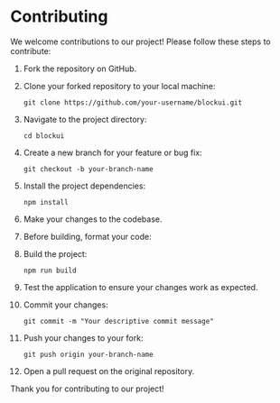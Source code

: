 # Contributing

We welcome contributions to our project! Please follow these steps to contribute:

1. Fork the repository on GitHub.

2. Clone your forked repository to your local machine:

   ```
   git clone https://github.com/your-username/blockui.git
   ```

3. Navigate to the project directory:

   ```
   cd blockui
   ```

4. Create a new branch for your feature or bug fix:

   ```
   git checkout -b your-branch-name
   ```

5. Install the project dependencies:

   ```
   npm install
   ```

6. Make your changes to the codebase.

7. Before building, format your code:

8. Build the project:

   ```
   npm run build
   ```

9. Test the application to ensure your changes work as expected.

10. Commit your changes:

    ```
    git commit -m "Your descriptive commit message"
    ```

11. Push your changes to your fork:

    ```
    git push origin your-branch-name
    ```

12. Open a pull request on the original repository.

Thank you for contributing to our project!
